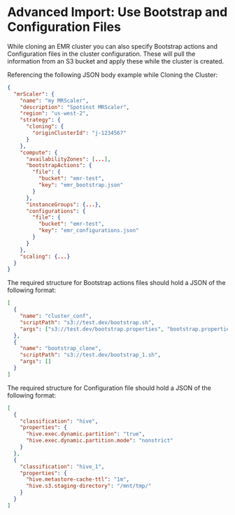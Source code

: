 # Advanced Import: Use Bootstrap and Configuration Files

While cloning an EMR cluster you can also specify Bootstrap actions and Configuration files in the cluster configuration. These will pull the information from an S3 bucket and apply these while the cluster is created.

Referencing the following JSON body example while Cloning the Cluster:

```json
{
  "mrScaler": {
    "name": "my MRScaler",
    "description": "Spotinst MRScaler",
    "region": "us-west-2",
    "strategy": {
      "cloning": {
        "originClusterId": "j-1234567"
      }
    },
    "compute": {
      "availabilityZones": [...],
      "bootstrapActions": {
        "file": {
          "bucket": "emr-test",
          "key": "emr_bootstrap.json"
        }
      },
      "instanceGroups": {...},
      "configurations": {
        "file": {
          "bucket": "emr-test",
          "key": "emr_configurations.json"
        }
      }
    },
    "scaling": {...}
  }
}
```

The required structure for Bootstrap actions files should hold a JSON of the following format:

```json
[
  {
    "name": "cluster_conf",
    "scriptPath": "s3://test.dev/bootstrap.sh",
    "args": ["s3://test.dev/bootstrap.properties", "bootstrap.properties"]
  },
  {
    "name": "bootstrap_clone",
    "scriptPath": "s3://test.dev/bootstrap_1.sh",
    "args": []
  }
]
```

The required structure for Configuration file should hold a JSON of the following format:

```json
[
  {
    "classification": "hive",
    "properties": {
      "hive.exec.dynamic.partition": "true",
      "hive.exec.dynamic.partition.mode": "nonstrict"
    }
  },
  {
    "classification": "hive_1",
    "properties": {
      "hive.metastore-cache-ttl": "1m",
      "hive.s3.staging-directory": "/mnt/tmp/"
    }
  }
]
```
